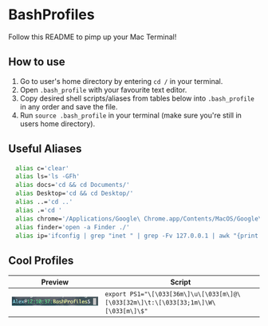 # BashProfiles

Follow this README to pimp up your Mac Terminal!

## How to use
1. Go to user's home directory by entering `cd /` in your terminal.
2. Open `.bash_profile` with your favourite text editor.
3. Copy desired shell scripts/aliases from tables below into `.bash_profile` in any order and save the file.
4. Run `source .bash_profile` in your terminal (make sure you're still in users home directory).

## Useful Aliases

```sh
  alias c='clear'
  alias ls='ls -GFh'
  alias docs='cd && cd Documents/'
  alias Desktop='cd && cd Desktop/'
  alias ..='cd ..'
  alias .='cd '
  alias chrome='/Applications/Google\ Chrome.app/Contents/MacOS/Google\ Chrome'
  alias finder='open -a Finder ./'
  alias ip='ifconfig | grep "inet " | grep -Fv 127.0.0.1 | awk "{print $2}"'
```

## Cool Profiles

Preview | Script
--- | ---
<img src="https://github.com/Arasiga/BashProfiles/blob/master/images/Screen%20Shot%202017-11-08%20at%2012.14.30%20PM.png" width="350" /> | ```export PS1="\[\033[36m\]\u\[\033[m\]@\[\033[32m\]\t:\[\033[33;1m\]\W\[\033[m\]\$" ```
